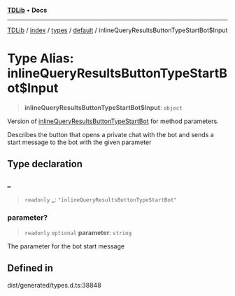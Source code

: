 [**TDLib**](../../../../../../README.md) • **Docs**

***

[TDLib](../../../../../../modules.md) / [index](../../../../../README.md) / [types](../../../README.md) / [default](../README.md) / inlineQueryResultsButtonTypeStartBot$Input

# Type Alias: inlineQueryResultsButtonTypeStartBot$Input

> **inlineQueryResultsButtonTypeStartBot$Input**: `object`

Version of [inlineQueryResultsButtonTypeStartBot](inlineQueryResultsButtonTypeStartBot.md) for method parameters.

Describes the button that opens a private chat with the bot and sends a start message to the bot with the given parameter

## Type declaration

### \_

> `readonly` **\_**: `"inlineQueryResultsButtonTypeStartBot"`

### parameter?

> `readonly` `optional` **parameter**: `string`

The parameter for the bot start message

## Defined in

dist/generated/types.d.ts:38848
